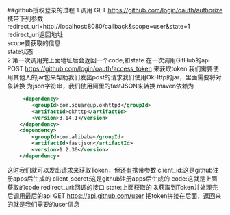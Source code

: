 ##gitbub授权登录的过程
1.调用 GET https://github.com/login/oauth/authorize
携带下列参数
redirect_uri=http://localhost:8080/callback&scope=user&state=1
redirect_uri返回地址    
scope要获取的信息    
state状态   
2.第一次调用完上面地址后会返回一个code,和state
在一次调用GitHub的api POST https://github.com/login/oauth/access_token 来获取token
我们需要使用其他人的jar包来帮助我们发出post的请求我们使用OkHttp的jar，里面需要将对象转换
为json字符串，我们使用阿里的fastJSON来转换
maven依赖为
```xml
     <dependency>
        <groupId>com.squareup.okhttp3</groupId>
        <artifactId>okhttp</artifactId>
        <version>3.14.1</version>
    </dependency>
    <dependency>
        <groupId>com.alibaba</groupId>
        <artifactId>fastjson</artifactId>
        <version>1.2.30</version>
    </dependency>
```
这时我们就可以发出请求来获取Token，但还有携带参数
client_id:这是github注册apps后生成的
client_secret:这是github注册apps后生成的
code:这就是上面获取的code
redirect_uri:回调的接口
state:上面获取的
3.获取到Token并处理完后调用最后的api
GET https://api.github.com/user
把token拼接在后面，返回来的就是我们需要的user信息
